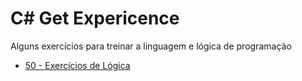 # C# Get Expericence

Alguns exercícios para treinar a linguagem e lógica de programação

- [50 - Exercícios de Lógica](https://youtube.com/playlist?list=PLuElAIt7y8x0MHwvS_ZqNDSpco6J1ZJvs)